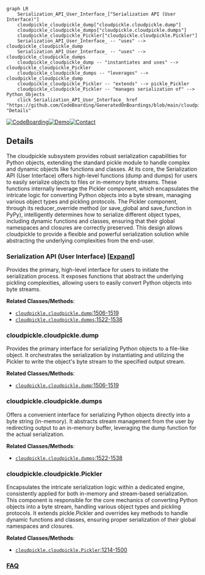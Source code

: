 ```mermaid
graph LR
    Serialization_API_User_Interface_["Serialization API (User Interface)"]
    cloudpickle_cloudpickle_dump["cloudpickle.cloudpickle.dump"]
    cloudpickle_cloudpickle_dumps["cloudpickle.cloudpickle.dumps"]
    cloudpickle_cloudpickle_Pickler["cloudpickle.cloudpickle.Pickler"]
    Serialization_API_User_Interface_ -- "uses" --> cloudpickle_cloudpickle_dump
    Serialization_API_User_Interface_ -- "uses" --> cloudpickle_cloudpickle_dumps
    cloudpickle_cloudpickle_dump -- "instantiates and uses" --> cloudpickle_cloudpickle_Pickler
    cloudpickle_cloudpickle_dumps -- "leverages" --> cloudpickle_cloudpickle_dump
    cloudpickle_cloudpickle_Pickler -- "extends" --> pickle_Pickler
    cloudpickle_cloudpickle_Pickler -- "manages serialization of" --> Python_Objects
    click Serialization_API_User_Interface_ href "https://github.com/CodeBoarding/GeneratedOnBoardings/blob/main/cloudpickle/Serialization_API_User_Interface_.md" "Details"
```

[![CodeBoarding](https://img.shields.io/badge/Generated%20by-CodeBoarding-9cf?style=flat-square)](https://github.com/CodeBoarding/GeneratedOnBoardings)[![Demo](https://img.shields.io/badge/Try%20our-Demo-blue?style=flat-square)](https://www.codeboarding.org/demo)[![Contact](https://img.shields.io/badge/Contact%20us%20-%20contact@codeboarding.org-lightgrey?style=flat-square)](mailto:contact@codeboarding.org)

## Details

The cloudpickle subsystem provides robust serialization capabilities for Python objects, extending the standard pickle module to handle complex and dynamic objects like functions and classes. At its core, the Serialization API (User Interface) offers high-level functions (dump and dumps) for users to easily serialize objects to files or in-memory byte streams. These functions internally leverage the Pickler component, which encapsulates the intricate logic for converting Python objects into a byte stream, managing various object types and pickling protocols. The Pickler component, through its reducer_override method (or save_global and save_function in PyPy), intelligently determines how to serialize different object types, including dynamic functions and classes, ensuring that their global namespaces and closures are correctly preserved. This design allows cloudpickle to provide a flexible and powerful serialization solution while abstracting the underlying complexities from the end-user.

### Serialization API (User Interface) [[Expand]](./Serialization_API_User_Interface_.md)
Provides the primary, high-level interface for users to initiate the serialization process. It exposes functions that abstract the underlying pickling complexities, allowing users to easily convert Python objects into byte streams.


**Related Classes/Methods**:

- <a href="https://github.com/cloudpipe/cloudpickle/blob/master/cloudpickle/cloudpickle.py#L1506-L1519" target="_blank" rel="noopener noreferrer">`cloudpickle.cloudpickle.dump`:1506-1519</a>
- <a href="https://github.com/cloudpipe/cloudpickle/blob/master/cloudpickle/cloudpickle.py#L1522-L1538" target="_blank" rel="noopener noreferrer">`cloudpickle.cloudpickle.dumps`:1522-1538</a>


### cloudpickle.cloudpickle.dump
Provides the primary interface for serializing Python objects to a file-like object. It orchestrates the serialization by instantiating and utilizing the Pickler to write the object's byte stream to the specified output stream.


**Related Classes/Methods**:

- <a href="https://github.com/cloudpipe/cloudpickle/blob/master/cloudpickle/cloudpickle.py#L1506-L1519" target="_blank" rel="noopener noreferrer">`cloudpickle.cloudpickle.dump`:1506-1519</a>


### cloudpickle.cloudpickle.dumps
Offers a convenient interface for serializing Python objects directly into a byte string (in-memory). It abstracts stream management from the user by redirecting output to an in-memory buffer, leveraging the dump function for the actual serialization.


**Related Classes/Methods**:

- <a href="https://github.com/cloudpipe/cloudpickle/blob/master/cloudpickle/cloudpickle.py#L1522-L1538" target="_blank" rel="noopener noreferrer">`cloudpickle.cloudpickle.dumps`:1522-1538</a>


### cloudpickle.cloudpickle.Pickler
Encapsulates the intricate serialization logic within a dedicated engine, consistently applied for both in-memory and stream-based serialization. This component is responsible for the core mechanics of converting Python objects into a byte stream, handling various object types and pickling protocols. It extends pickle.Pickler and overrides key methods to handle dynamic functions and classes, ensuring proper serialization of their global namespaces and closures.


**Related Classes/Methods**:

- <a href="https://github.com/cloudpipe/cloudpickle/blob/master/cloudpickle/cloudpickle.py#L1214-L1500" target="_blank" rel="noopener noreferrer">`cloudpickle.cloudpickle.Pickler`:1214-1500</a>




### [FAQ](https://github.com/CodeBoarding/GeneratedOnBoardings/tree/main?tab=readme-ov-file#faq)